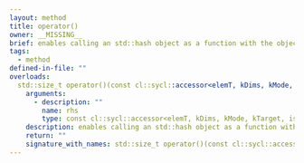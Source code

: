 ```yaml
---
layout: method
title: operator()
owner: __MISSING__
brief: enables calling an std::hash object as a function with the object to be hashed as a parameter
tags:
  - method
defined-in-file: ""
overloads:
  std::size_t operator()(const cl::sycl::accessor<elemT, kDims, kMode, kTarget, isPlaceholder> &) const:
    arguments:
      - description: ""
        name: rhs
        type: const cl::sycl::accessor<elemT, kDims, kMode, kTarget, isPlaceholder> &
    description: enables calling an std::hash object as a function with the object to be hashed as a parameter
    return: ""
    signature_with_names: std::size_t operator()(const cl::sycl::accessor<elemT, kDims, kMode, kTarget, isPlaceholder> & rhs) const
---
```

